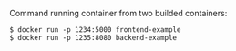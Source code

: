 Command running container from two builded containers:
```
$ docker run -p 1234:5000 frontend-example
$ docker run -p 1235:8080 backend-example
```

